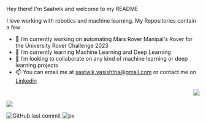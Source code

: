 Hey there! I'm Saatwik and welcome to my README

I love working with robotics and machine learning. My Repositories contain a few 
 
- 🔭 I’m currently working on automating Mars Rover Manipal's Rover for the University Rover Challenge 2023
- 🌱 I’m currently learning Machine Learning and Deep Learning
- 👯 I’m looking to collaborate on any kind of machine learning or deep learning projects
- 📫 You can email me at saatwik.vasishtha@gmail.com or contact me on [Linkedin](https://in.linkedin.com/in/saatwik-vasishtha-974a82148)
 
<p align="right"> <img src="https://github-readme-stats.vercel.app/api?username=Teak-Rosewood&show_icons=true&theme=dark&count_private=true" />
<p align="left"> <img src="https://github-readme-stats.vercel.app/api/top-langs/?username=Teak-Rosewood&layout=compact&theme=dark&hide_border=true" />
 
![GitHub last commit](https://img.shields.io/github/last-commit/Teak-Rosewood/Teak-Rosewood)
![pv](https://pageview.vercel.app/?github_user=Teak-Rosewood)
<!--
**Blank-wastaken/Blank-wastaken** is a ✨ _special_ ✨ repository because its `README.md` (this file) appears on your GitHub profile.

Here are some ideas to get you started:

- 🔭 I’m currently working on ...
- 🌱 I’m currently learning ...
- 👯 I’m looking to collaborate on ...
- 🤔 I’m looking for help with ...
- 💬 Ask me about ...
- 📫 How to reach me: ...
- 😄 Pronouns: ...
- ⚡ Fun fact: ...
-->
